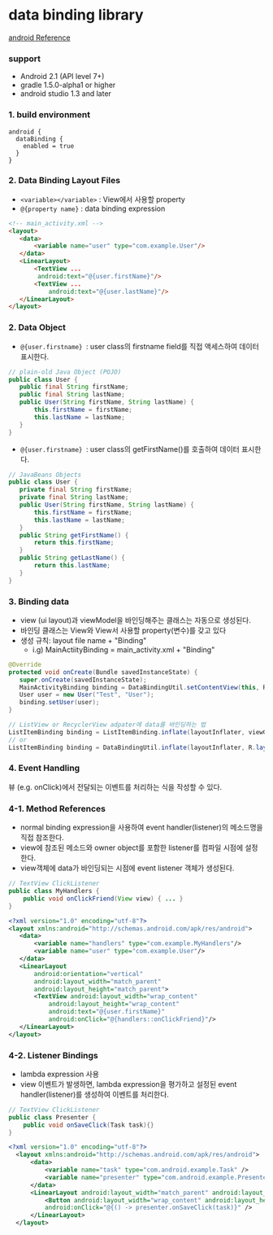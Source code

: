 # data binding library
[android Reference](https://developer.android.com/topic/libraries/data-binding/index.html#data_objects)


### support
* Android 2.1 (API level 7+)
* gradle  1.5.0-alpha1 or higher
* android studio 1.3 and later

### 1. build environment
```
android {
  dataBinding {
    enabled = true
  }
}
```

### 2. Data Binding Layout Files
* `<variable></variable>` : View에서 사용할 property  
* `@{property name}` : data binding expression

```html
<!-- main_activity.xml -->
<layout>
   <data>
       <variable name="user" type="com.example.User"/>
   </data>
   <LinearLayout>
       <TextView ...
        android:text="@{user.firstName}"/>
       <TextView ...
           android:text="@{user.lastName}"/>
   </LinearLayout>
</layout>
```

### 2. Data Object
* `@{user.firstname} `: user class의 firstname field를 직접 액세스하여 데이터 표시한다.
```java
// plain-old Java Object (POJO)
public class User {
   public final String firstName;
   public final String lastName;
   public User(String firstName, String lastName) {
       this.firstName = firstName;
       this.lastName = lastName;
   }
}
```

* `@{user.firstname} `: user class의 getFirstName()를 호출하여 데이터 표시한다.
```java
// JavaBeans Objects
public class User {
   private final String firstName;
   private final String lastName;
   public User(String firstName, String lastName) {
       this.firstName = firstName;
       this.lastName = lastName;
   }
   public String getFirstName() {
       return this.firstName;
   }
   public String getLastName() {
       return this.lastName;
   }
}
```

### 3. Binding data
* view (ui layout)과 viewModel을 바인딩해주는 클래스는 자동으로 생성된다.
* 바인딩 클래스는 View와 View서 사용할 property(변수)를 갖고 있다
* 생성 규칙: layout file name + "Binding"
  * i.g) MainActiityBinding = main_activity.xml + "Binding"

```java
@Override
protected void onCreate(Bundle savedInstanceState) {
   super.onCreate(savedInstanceState);
   MainActivityBinding binding = DataBindingUtil.setContentView(this, R.layout.main_activity);
   User user = new User("Test", "User");
   binding.setUser(user);
}

// ListView or RecyclerView adpater에 data를 바인딩하는 법
ListItemBinding binding = ListItemBinding.inflate(layoutInflater, viewGroup, false);
// or
ListItemBinding binding = DataBindingUtil.inflate(layoutInflater, R.layout.list_item, viewGroup, false);

```

### 4. Event Handling
뷰 (e.g. onClick)에서 전달되는 이벤트를 처리하는 식을 작성할 수 있다.

### 4-1. Method References
* normal binding expression을 사용하여 event handler(listener)의 메소드명을 직접 참조한다.
* view에 참조된 메소드와 owner object를 포함한 listener를 컴파일 시점에 설정한다.
* view객체에 data가 바인딩되는 시점에 event listener 객체가 생성된다.

```java
// TextView ClickListener
public class MyHandlers {
    public void onClickFriend(View view) { ... }
}
```

```xml
<?xml version="1.0" encoding="utf-8"?>
<layout xmlns:android="http://schemas.android.com/apk/res/android">
   <data>
       <variable name="handlers" type="com.example.MyHandlers"/>
       <variable name="user" type="com.example.User"/>
   </data>
   <LinearLayout
       android:orientation="vertical"
       android:layout_width="match_parent"
       android:layout_height="match_parent">
       <TextView android:layout_width="wrap_content"
           android:layout_height="wrap_content"
           android:text="@{user.firstName}"
           android:onClick="@{handlers::onClickFriend}"/>
   </LinearLayout>
</layout>
```

### 4-2. Listener Bindings
* lambda expression 사용
* view 이벤트가 발생하면, lambda expression을 평가하고 설정된 event handler(listener)를 생성하여 이벤트를 처리한다.

```java
// TextView ClickListener
public class Presenter {
    public void onSaveClick(Task task){}
}
```

```xml
<?xml version="1.0" encoding="utf-8"?>
  <layout xmlns:android="http://schemas.android.com/apk/res/android">
      <data>
          <variable name="task" type="com.android.example.Task" />
          <variable name="presenter" type="com.android.example.Presenter" />
      </data>
      <LinearLayout android:layout_width="match_parent" android:layout_height="match_parent">
          <Button android:layout_width="wrap_content" android:layout_height="wrap_content"
          android:onClick="@{() -> presenter.onSaveClick(task)}" />
      </LinearLayout>
  </layout>
```
